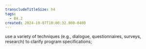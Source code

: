 ```yaml
---
transcludeTitleSize: h4
tags:
  - B4.2
created: 2024-10-07T10:00:32.000-0400
---
```

use a variety of techniques (e.g., dialogue, questionnaires, surveys, research) to clarify program specifications;